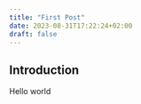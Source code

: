 ```yaml
---
title: "First Post"
date: 2023-08-31T17:22:24+02:00
draft: false
---
```


## Introduction

Hello world